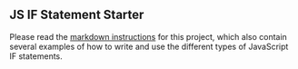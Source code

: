 ## JS IF Statement Starter

Please read the [markdown instructions](instructions.md) for this project, which also contain several examples of how to write and use the different types of JavaScript IF statements.
